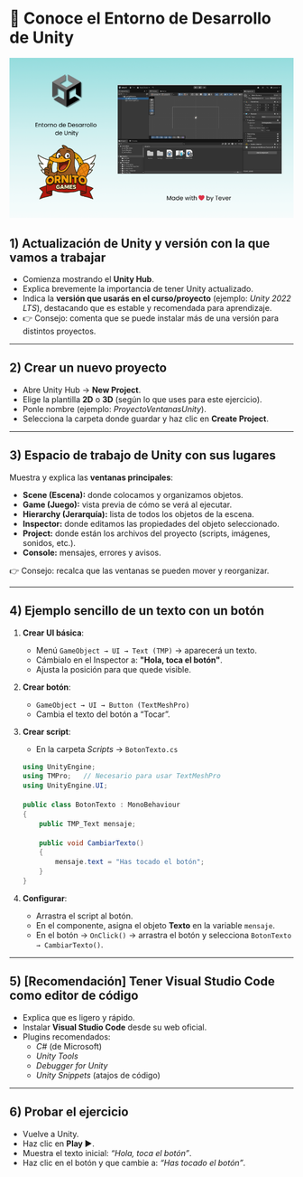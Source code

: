 # 🎥 Conoce el Entorno de Desarrollo de Unity

[![GitHub Profile](entorno-desarrollo-unity.png)](https://github.com/devTever)

## 1) Actualización de Unity y versión con la que vamos a trabajar
- Comienza mostrando el **Unity Hub**.  
- Explica brevemente la importancia de tener Unity actualizado.  
- Indica la **versión que usarás en el curso/proyecto** (ejemplo: *Unity 2022 LTS*), destacando que es estable y recomendada para aprendizaje.  
- 👉 Consejo: comenta que se puede instalar más de una versión para distintos proyectos.

---

## 2) Crear un nuevo proyecto
- Abre Unity Hub → **New Project**.  
- Elige la plantilla **2D** o **3D** (según lo que uses para este ejercicio).  
- Ponle nombre (ejemplo: *ProyectoVentanasUnity*).  
- Selecciona la carpeta donde guardar y haz clic en **Create Project**.  

---

## 3) Espacio de trabajo de Unity con sus lugares
Muestra y explica las **ventanas principales**:  
- **Scene (Escena):** donde colocamos y organizamos objetos.  
- **Game (Juego):** vista previa de cómo se verá al ejecutar.  
- **Hierarchy (Jerarquía):** lista de todos los objetos de la escena.  
- **Inspector:** donde editamos las propiedades del objeto seleccionado.  
- **Project:** donde están los archivos del proyecto (scripts, imágenes, sonidos, etc.).  
- **Console:** mensajes, errores y avisos.  

👉 Consejo: recalca que las ventanas se pueden mover y reorganizar.

---

## 4) Ejemplo sencillo de un texto con un botón
1. **Crear UI básica**:  
   - Menú `GameObject → UI → Text (TMP)` → aparecerá un texto.  
   - Cámbialo en el Inspector a: **"Hola, toca el botón"**.  
   - Ajusta la posición para que quede visible.  

2. **Crear botón**:  
   - `GameObject → UI → Button (TextMeshPro)`  
   - Cambia el texto del botón a “Tocar”.  

3. **Crear script**:  
   - En la carpeta *Scripts* → `BotonTexto.cs`
     
   ```csharp
   using UnityEngine;
   using TMPro;   // Necesario para usar TextMeshPro
   using UnityEngine.UI;

   public class BotonTexto : MonoBehaviour
   {
       public TMP_Text mensaje;

       public void CambiarTexto()
       {
           mensaje.text = "Has tocado el botón";
       }
   }
   ```

4. **Configurar**:  
   - Arrastra el script al botón.  
   - En el componente, asigna el objeto **Texto** en la variable `mensaje`.  
   - En el botón → `OnClick()` → arrastra el botón y selecciona `BotonTexto → CambiarTexto()`.  

---

## 5) [Recomendación] Tener Visual Studio Code como editor de código
- Explica que es ligero y rápido.  
- Instalar **Visual Studio Code** desde su web oficial.  
- Plugins recomendados:  
  - *C#* (de Microsoft)  
  - *Unity Tools*  
  - *Debugger for Unity*  
  - *Unity Snippets* (atajos de código)  

---

## 6) Probar el ejercicio
- Vuelve a Unity.  
- Haz clic en **Play ▶️**.  
- Muestra el texto inicial: *“Hola, toca el botón”*.  
- Haz clic en el botón y que cambie a: *“Has tocado el botón”*.  
